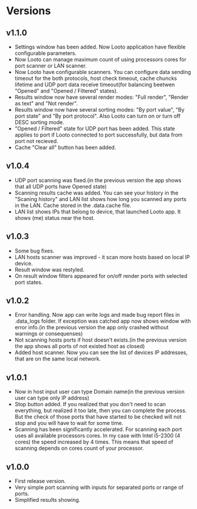 # Versions

## v1.1.0
- Settings window has been added. Now Looto application have flexible configurable parameters.
- Now Looto can manage maximum count of using processors cores for port scanner or LAN scanner.
- Now Looto have configurable scanners. You can configure data sending timeout for the both protocols, host check timeout, cache chuncks lifetime and UDP port data receive timeout(for balancing beetwen "Opened" and "Opened / Filtered" states).
- Results window now have several render modes: "Full render", "Render as text" and "Not render".
- Results window now have several sorting modes: "By port value", "By port state" and "By port protocol". Also Looto can turn on or turn off DESC sorting mode.
- "Opened / Filtered" state for UDP port has been added. This state applies to port if Looto connected to port successfully, but data from port not recieved.
- Cache "Clear all" button has been added.

## v1.0.4
- UDP port scanning was fixed.(in the previous version the app shows that all UDP ports have Opened state)
- Scanning results cache was added. You can see your history in the "Scaning history" and LAN list shows how long you scanned any ports in the LAN. Cache stored in the .data\.cache file.
- LAN list shows IPs that belong to device, that launched Looto app. It shows (me) status near the host.

## v1.0.3
- Some bug fixes.
- LAN hosts scanner was improved - it scan more hosts based on local IP device.
- Result window was restyled.
- On result window filters appeared for on/off render ports with selected port states.

## v1.0.2
- Error handling. Now app can write logs and made bug report files in .data\_logs folder. If exception was catched app now shows window with error info.(in the previous version the app only crashed without warnings or consequenses)
- Not scanning hosts ports if host doesn't exists.(in the previous version the app shows all ports of not existed host as closed)
- Added host scanner. Now you can see the list of devices IP addresses, that are on the same local network.

## v1.0.1
- Now in host input user can type Domain name(in the previous version user can type only IP address)
- Stop button added. If you realized that you don't need to scan everything, but realized it too late, then you can complete the process. But the check of those ports that have started to be checked will not stop and you will have to wait for some time.
- Scanning has been significantly accelerated. For scanning each port uses all available processors cores. In my case with Intel i5-2300 (4 cores) the speed increased by 4 times. This means that speed of scanning depends on cores count of your processor.

## v1.0.0
- First release version.
- Very simple port scanning with inputs for separated ports or range of ports.
- Simplified results showing.